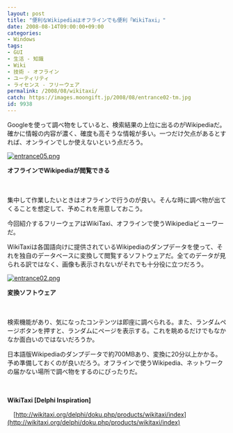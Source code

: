 ```yaml
---
layout: post
title: "便利なWikipediaはオフラインでも便利「WikiTaxi」"
date: 2008-08-14T09:00:00+09:00
categories:
- Windows
tags: 
- GUI
- 生活 - 知識
- Wiki
- 技術 - オフライン
- ユーティリティ
- ライセンス - フリーウェア
permalink: /2008/08/wikitaxi/
catch: https://images.moongift.jp/2008/08/entrance02-tm.jpg
id: 9938
---
```

Googleを使って調べ物をしていると、検索結果の上位に出るのがWikipediaだ。確かに情報の内容が濃く、確度も高そうな情報が多い。一つだけ欠点があるとすれば、オンラインでしか使えないという点だろう。

  

[![entrance05.png](https://images.moongift.jp/2008/08/entrance05-tm.jpg)](https://images.moongift.jp/2008/08/entrance05.jpg)  
  
**オフラインでWikipediaが閲覧できる**

  

　

  

集中して作業したいときはオフラインで行うのが良い。そんな時に調べ物が出てくることを想定して、予めこれを用意しておこう。

  

今回紹介するフリーウェアはWikiTaxi、オフラインで使うWikipediaビューワーだ。

  
  
<!--more-->  

WikiTaxiは各国語向けに提供されているWikipediaのダンプデータを使って、それを独自のデータベースに変換して閲覧するソフトウェアだ。全てのデータが見られる訳ではなく、画像も表示されないがそれでも十分役に立つだろう。

  

[![entrance02.png](https://images.moongift.jp/2008/08/entrance02-tm.jpg)](https://images.moongift.jp/2008/08/entrance02.jpg)  
  
**変換ソフトウェア**

  

　

  

検索機能があり、気になったコンテンツは即座に調べられる。また、ランダムページボタンを押すと、ランダムにページを表示する。これを眺めるだけでもなかなか面白いのではないだろうか。

  

日本語版Wikipediaのダンプデータで約700MBあり、変換に20分以上かかる。予め準備しておくのが良いだろう。オフラインで使うWikipedia、ネットワークの届かない場所で調べ物をするのにぴったりだ。

  

　

  

**WikiTaxi [Delphi Inspiration]**  
  
　[http://wikitaxi.org/delphi/doku.php/products/wikitaxi/index](http://wikitaxi.org/delphi/doku.php/products/wikitaxi/index)

  
